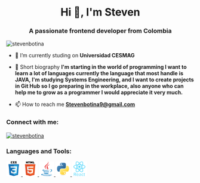 <h1 align="center">Hi 👋, I'm Steven</h1>
<h3 align="center">A passionate frontend developer from Colombia</h3>

<p align="left"> <img src="https://komarev.com/ghpvc/?username=stevenbotina&label=Profile%20views&color=0e75b6&style=flat" alt="stevenbotina" /> </p>

- 🔭 I’m currently studing on **Universidad CESMAG**

- 📄 Short biography **I'm starting in the world of programming I want to learn a lot of languages currently the language that most handle is JAVA, I'm studying Systems Engineering, and I want to create projects in Git Hub so I go preparing in the workplace, also anyone who can help me to grow as a programmer I would appreciate it very much.**

- 📫 How to reach me **Stevenbotina9@gmail.com**

<h3 align="left">Connect with me:</h3>
<p align="left">
<a href="https://instagram.com/stevenbotina" target="blank"><img align="center" src="https://raw.githubusercontent.com/rahuldkjain/github-profile-readme-generator/master/src/images/icons/Social/instagram.svg" alt="stevenbotina" height="30" width="40" /></a>
</p>

<h3 align="left">Languages and Tools:</h3>
<p align="left"> <a href="https://www.w3schools.com/css/" target="_blank" rel="noreferrer"> <img src="https://raw.githubusercontent.com/devicons/devicon/master/icons/css3/css3-original-wordmark.svg" alt="css3" width="40" height="40"/> </a> <a href="https://www.w3.org/html/" target="_blank" rel="noreferrer"> <img src="https://raw.githubusercontent.com/devicons/devicon/master/icons/html5/html5-original-wordmark.svg" alt="html5" width="40" height="40"/> </a> <a href="https://www.java.com" target="_blank" rel="noreferrer"> <img src="https://raw.githubusercontent.com/devicons/devicon/master/icons/java/java-original.svg" alt="java" width="40" height="40"/> </a> <a href="https://www.python.org" target="_blank" rel="noreferrer"> <img src="https://raw.githubusercontent.com/devicons/devicon/master/icons/python/python-original.svg" alt="python" width="40" height="40"/> </a> <a href="https://reactjs.org/" target="_blank" rel="noreferrer"> <img src="https://raw.githubusercontent.com/devicons/devicon/master/icons/react/react-original-wordmark.svg" alt="react" width="40" height="40"/> </a> </p>
